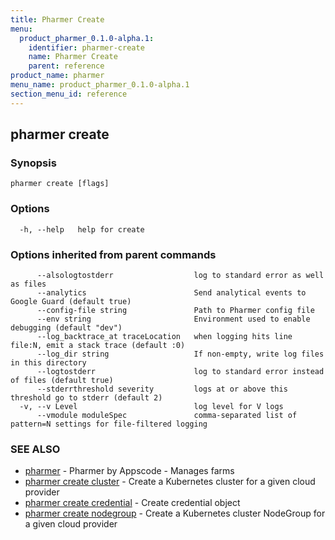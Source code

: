 ```yaml
---
title: Pharmer Create
menu:
  product_pharmer_0.1.0-alpha.1:
    identifier: pharmer-create
    name: Pharmer Create
    parent: reference
product_name: pharmer
menu_name: product_pharmer_0.1.0-alpha.1
section_menu_id: reference
---
```

## pharmer create



### Synopsis




```
pharmer create [flags]
```

### Options

```
  -h, --help   help for create
```

### Options inherited from parent commands

```
      --alsologtostderr                  log to standard error as well as files
      --analytics                        Send analytical events to Google Guard (default true)
      --config-file string               Path to Pharmer config file
      --env string                       Environment used to enable debugging (default "dev")
      --log_backtrace_at traceLocation   when logging hits line file:N, emit a stack trace (default :0)
      --log_dir string                   If non-empty, write log files in this directory
      --logtostderr                      log to standard error instead of files (default true)
      --stderrthreshold severity         logs at or above this threshold go to stderr (default 2)
  -v, --v Level                          log level for V logs
      --vmodule moduleSpec               comma-separated list of pattern=N settings for file-filtered logging
```

### SEE ALSO
* [pharmer](/docs/reference/pharmer.md)	 - Pharmer by Appscode - Manages farms
* [pharmer create cluster](/docs/reference/pharmer_create_cluster.md)	 - Create a Kubernetes cluster for a given cloud provider
* [pharmer create credential](/docs/reference/pharmer_create_credential.md)	 - Create  credential object
* [pharmer create nodegroup](/docs/reference/pharmer_create_nodegroup.md)	 - Create a Kubernetes cluster NodeGroup for a given cloud provider

